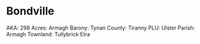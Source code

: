 # Bondville

AKA: 298
Acres: Armagh
Barony: Tynan
County: Tiranny
PLU: Ulster
Parish: Armagh
Townland: Tullybrick Etra